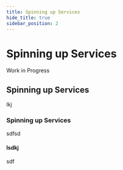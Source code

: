 ```yaml
---
title: Spinning up Services
hide_title: true
sidebar_position: 2
---
```

# Spinning up Services

Work in Progress

## Spinning up Services

lkj

### Spinning up Services

sdfsd

#### lsdkj

sdf
